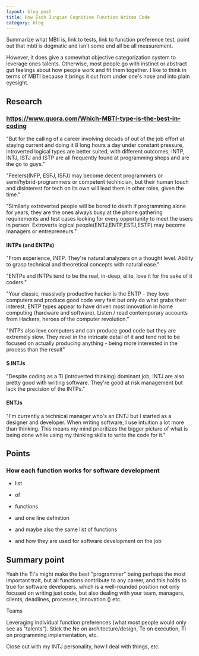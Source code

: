 ```yaml
---
layout: blog_post
title: How Each Jungian Cognitive Function Writes Code
category: blog
---
```


Summarize what MBti is, link to tests, link to function preference test, point out that mbti is dogmatic and isn't some end all be all measurement.

However, it does give a somewhat objective categorization system to leverage ones talents. Otherwise, most people go with instinct or abstract gut feelings about how people work and fit them together. I like to think in terms of MBTI because it brings it out from under one's nose and into plain eyesight.

## Research

### https://www.quora.com/Which-MBTI-type-is-the-best-in-coding

"But for the calling of a career involving decads of out of the job effort at staying current and doing it 8 long hours a day under constant pressure, introverted logical types are better suited, with different outcomes, INTP, INTJ, ISTJ and ISTP are all frequently found at programming shops and are the go to guys."

"Feelers(INFP, ESFJ, ISFJ) may become decent programmers or semi/hybrid-programmers or competent technician, but their human touch and disinterest for tech on its own will lead them in other roles, given the time."

"Similarly extroverted people will be bored to death if programming alone for years, they are the ones always busy at the phone gathering requirements and test cases looking for every opportunity to meet the users in person. Extroverts logical people(ENTJ,ENTP,ESTJ,ESTP) may become managers or entrepreneurs."

#### INTPs (and ENTPs)

"From experience, INTP. They're natural analyzers on a thought level. Ability to grasp technical and theoretical concepts with natural ease."

"ENTPs and INTPs tend to be the real, in-deep, elite, love it for the sake of it coders."

"Your classic, massively productive hacker is the ENTP - they love computers and produce good code very fast but only do what grabs their interest. ENTP types appear to have driven most innovation in home computing (hardware and software). Listen / read contemporary accounts from Hackers, heroes of the computer revolution."

"INTPs also love computers and can produce good code but they are extremely slow. They revel in the intricate detail of it and tend not to be focused on actually producing anything - being more interested in the process than the result"

#### $ INTJs

"Despite coding as a Ti (introverted thinking) dominant job, INTJ are also pretty good with writing software. They're good at risk management but lack the precision of the INTPs."

#### ENTJs

"I'm currently a technical manager who's an ENTJ but I started as a designer and developer. When writing software, I use intuition a lot more than thinking. This means my mind prioritizes the bigger picture of what is being done while using my thinking skills to write the code for it."

## Points

### How each function works for software development

- list
- of
- functions
- and one line definition

- and maybe also the same list of functions
- and how they are used for software development on the job


## Summary point

Yeah the Ti's might make the best "programmer" being perhaps the most important trait, but all functions contribute to any career, and this holds to true for software developers.  which is a well-rounded position not only focused on writing just code, but also dealing with your team, managers, clients, deadlines, processes, innovation () etc.

Teams

Leveraging individual function preferences (what most people would only see as "talents"). Stick the Ne on architecture/design, Te on execution, Ti on programming implementation, etc.

Close out with my INTJ personality, how I deal with things, etc.
